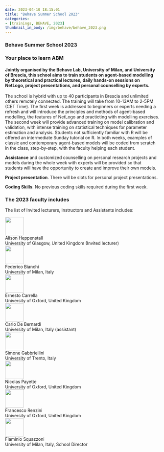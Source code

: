 ```yaml
---
date: 2023-04-10 18:15:01
title: "Behave Summer School 2023"
categories:
- [trainings, BEHAVE, 2023]
thumbnail_in_body: /img/behave/behave_2023.png
---
```


<h3 class="_excerpt_ignore">Behave Summer School 2023</h3>

### Your place to learn ABM
#### Jointly organised by the Behave Lab, University of Milan, and University of Brescia, this school aims to train students on agent-based modelling by theoretical and practical lectures, daily hands-on sessions on NetLogo, project presentations, and personal counselling by experts.

The school is hybrid with up to 40 participants in Brescia and unlimited others remotely connected. The training will take from 10-13AM to 2-5PM (CET Time).
The first week is addressed to beginners or experts needing a refresh and will introduce the principles and methods of agent-based modelling, the features of NetLogo and practicting with modelling exercises.
The second week will provide advanced training on model calibration and validation, with intense training on statistical techniques for parameter estimation and analysis.
Students not sufficiently familiar with R will be offered an intermediate Sunday tutorial on R. In both weeks, examples of classic and contemporary agent-based models will be coded from scratch in the class, step-by-step, with the faculty helping each student.

**Assistance** and customized counselling on personal research projects and models during the whole week with experts will be provided so that students will have the opportunity to create and improve their own models.

**Project presentation**. There will be slots for personal project presentations.

**Coding Skills**. No previous coding skills required during the first week.

### The 2023 faculty includes

The list of Invited lecturers, Instructors and Assistants includes:

<div class="post_flex_center">
    <div class="post_block-item">
        <div class="post_flex_center">
            <div style="margin-right: 20px">
                <img width="60px" src="https://abmschool.behavelab.org/images/Alison.jpg" />
            </div>
            <div class="post_block-item">Alison Heppenstall <br> University of Glasgow, United Kingdom (Invited lecturer)</div>
        </div>
    </div>
    <div class="post_block-item">
        <div class="post_flex_center">
            <div style="margin-right: 20px">
                <img width="60px" src="https://abmschool.behavelab.org/images/Federico.png" />
            </div>
            <div class="post_block-item">Federico Bianchi <br> University of Milan, Italy</div>
        </div>
    </div>
</div>

<div class="post_flex_center">
    <div class="post_block-item">
        <div class="post_flex_center">
            <div style="margin-right: 20px">
                <img width="60px" src="https://abmschool.behavelab.org/images/Ernesto.jpg" />
            </div>
            <div class="post_block-item">Ernesto Carrella <br> University of Oxford, United Kingdom</div>
        </div>
    </div>
    <div class="post_block-item">
        <div class="post_flex_center">
            <div style="margin-right: 20px">
                <img width="60px" src="https://abmschool.behavelab.org/images/Carlo.PNG" />
            </div>
            <div class="post_block-item">Carlo De Bernardi <br> University of Milan, Italy (assistant)</div>
        </div>
    </div>
</div>

<div class="post_flex_center">
    <div class="post_block-item">
        <div class="post_flex_center">
            <div style="margin-right: 20px">
                <img width="60px" src="https://abmschool.behavelab.org/images/Simone.jpg" />
            </div>
            <div class="post_block-item">Simone Gabbriellini <br> University of Trento, Italy</div>
        </div>
    </div>
    <div class="post_block-item">
        <div class="post_flex_center">
            <div style="margin-right: 20px">
                <img width="60px" src="https://abmschool.behavelab.org/images/Nicolas.jpg" />
            </div>
            <div class="post_block-item">Nicolas Payette <br> University of Oxford, United Kingdom</div>
        </div>
    </div>
</div>

<div class="post_flex_center">
    <div class="post_block-item">
        <div class="post_flex_center">
            <div style="margin-right: 20px">
                <img width="60px" src="https://abmschool.behavelab.org/images/Francesco.png" />
            </div>
            <div class="post_block-item">Francesco Renzini <br> University of Oxford, United Kingdom</div>
        </div>
    </div>
    <div class="post_block-item">
        <div class="post_flex_center">
            <div style="margin-right: 20px">
                <img width="60px" src="https://abmschool.behavelab.org/images/Federico.png" />
            </div>
            <div class="post_block-item">Flaminio Squazzoni <br> University of Milan, Italy, School Director</div>
        </div>
    </div>
</div>















